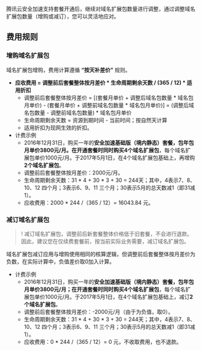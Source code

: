 腾讯云安全加速支持套餐开通后，继续对域名扩展包数量进行调整，通过调整域名扩展包数量（增购或减订），您可以灵活地应对。

## 费用规则

### 增购域名扩展包

域名扩展包增购，费用计算遵循 **“按天补差价”** 规则。

- **应收费用 = 调整前后套餐整体按月差价 * 生命周期剩余天数 / (365 / 12) * 适用折扣** 
  - 调整前后套餐整体按月差价 = [(套餐月单价 + 调整后域名包数量 * 域名包月单价) - (套餐月单价 + 调整前域名包数量 * 域名包月单价)] = (调整后域名包数量 - 调整前域名包数量) * 域名包月单价
  - 生命周期剩余天数 = 资源到期时间 - 当前时间；按自然天计算
  - 适用折扣为现网生效的折扣。
- 计费示例
  - 2016年12月31日，购买一年的**安全加速基础版（境内静态）**套餐，包年包月单价3800元/月。在开通套餐时同时购买**4个域名扩展包**，每个域名扩展包单价1000元/月。于2017年5月1日，在4个域名扩展包基础上，再增购**2个域名扩展包**。
  - 调整前后套餐整体按月差价：2000元/月。
  - 生命周期剩余天数：31 * 4 + 30 * 3 + 30 = 244天；其中，4表示7、8、10、12 四个月；3表示6、9、11 三个月；30表示5月的总天数减1（即31减1）。
  - 应收费用：2000 \* 244 /（365 / 12）= 16043.84 元。

 

### 减订域名扩展包

> ! 减订域名扩展包，调整前后新套餐整体价格低于旧套餐，不会进行退款。因此，建议您在仅续费套餐前，按当前实际业务需要，减订域名扩展包。

域名扩展包减订应用与增购使用相同的核算逻辑，但调整前后套餐整体按月差价为负数，在实际计算中，负值差价取0加入计算。

- 计费示例
  - 2016年12月31日，购买一年的**安全加速基础版（境内静态）**套餐，包年包月单价3800元/月；在开通套餐时同时购买**4个域名扩展包**，每个域名扩展包单价1000元/月。于2017年5月1日，在4个域名扩展包基础上，减订**2个域名扩展包**。
  - 调整前后套餐整体按月差价：-2000元/月（由于为负值，取0）。
  - 生命周期剩余天数：31 * 4 + 30 * 3 + 30 = 244天；其中，4表示7、8、10、12 四个月；3表示6、9、11 三个月；30表示5月的总天数减1（即31减1）。
  - 应收费用：0 \* 244 /（365 / 12）= 0 元，不收取费用，也不退款。
